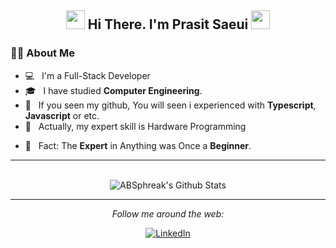 <h2 align="center">
<img src="https://media.giphy.com/media/WUlplcMpOCEmTGBtBW/giphy.gif" width="30">
 Hi There. I'm Prasit Saeui
 <img src="https://media.giphy.com/media/WUlplcMpOCEmTGBtBW/giphy.gif" width="30">
</h2>

### :man_technologist: About Me

- 💻 &nbsp; I'm a Full-Stack Developer
- 🎓 &nbsp; I have studied **Computer Engineering**.
- 🤔 &nbsp; If you seen my github, You will seen i experienced with **Typescript**, **Javascript** or etc.
- 🤯 &nbsp; Actually, my expert skill is Hardware Programming
<!-- - 💼 &nbsp; I always like to learn and explore everything about **Web Development** technologies.
- ⚡ &nbsp; I hope to be a successful **Full-Stack Developer**. -->
- 🌱 &nbsp; Fact: The **Expert** in Anything was Once a **Beginner**.

---

<div align="center">
</br>
<img align="center" src="https://github-readme-stats.vercel.app/api?username=lu69x&include_all_commits=true&count_private=true&show_icons=true&line_height=20&title_color=7A7ADB&icon_color=2234AE&text_color=D3D3D3&bg_color=0,000000,130F40" alt="ABSphreak's Github Stats">

</br>

---

<i>Follow me around the web:</i><br>

<a href="https://www.linkedin.com/in/prasit-saeui-27245b193/" target="_blank"><img src="https://img.shields.io/badge/LinkedIn-%230077B5.svg?&style=flat-square&logo=linkedin&logoColor=white" alt="LinkedIn"></a>

<!-- <a href="https://www.instagram.com/absphreak" target="_blank"><img src="https://img.shields.io/badge/Instagram-%23E4405F.svg?&style=flat-square&logo=instagram&logoColor=white" alt="Instagram"></a>
<a href="https://twitter.com/ABSphreak" target="_blank"><img src="https://img.shields.io/badge/Twitter-%231DA1F2.svg?&style=flat-square&logo=twitter&logoColor=white" alt="Twitter"></a>
<a href="https://open.spotify.com/user/0170agi99s5hh187g7mtz245b" target="_blank"><img src="https://img.shields.io/badge/Spotify-%231ED760.svg?&style=flat-square&logo=spotify&logoColor=white" alt="Spotify"></a>
<a href="https://dev.to/ABSphreak" target="_blank"><img src="https://img.shields.io/badge/DEV-%230A0A0A.svg?&style=flat-square&logo=DEV.to&logoColor=white" alt="DEV.to"></a> -->

</div>

<!--
**lu69x/lu69x** is a ✨ _special_ ✨ repository because its `README.md` (this file) appears on your GitHub profile.

Here are some ideas to get you started:

- 🔭 I’m currently working on ...
- 🌱 I’m currently learning ...
- 👯 I’m looking to collaborate on ...
- 🤔 I’m looking for help with ...
- 💬 Ask me about ...
- 📫 How to reach me: ...
- 😄 Pronouns: ...
- ⚡ Fun fact: ...
-->
